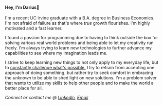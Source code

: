 #### Hey, I'm Darius👋

<!--
**DariusGarcia/DariusGarcia** is a ✨ _special_ ✨ repository because its `README.md` (this file) appears on your GitHub profile.

Here are some ideas to get you started:

- 🔭 I’m currently working on ...
- 🌱 I’m currently learning ...
- 👯 I’m looking to collaborate on ...
- 🤔 I’m looking for help with ...
- 💬 Ask me about ...
- 📫 How to reach me: ...
- 😄 Pronouns: ...
- ⚡ Fun fact: ...
-->
 
I'm a recent UC Irvine graduate with a B.A. degree in Business Economics. I'm not afraid of failure as that's where *true* growth flourishes. I'm highly motivated and a fast learner.

I found a passion for programming due to having to think outside the box for solving various real world problems and being able to let my creativity run freely. I'm always trying to learn new technologies to further advance my capabilities to see where my imagination leads me.

I strive to keep learning new things to not only apply to my everyday life, but to <ins>constantly challenge what's possible.</ins> I try to refrain from accepting one approach of doing something, but rather try to seek comfort in embracing the *unknown* to be able to shed light on new solutions. I'm a problem solver that wants to utilize my skills to help other people and to make the world a better place for all.
  
*Connect or contact me @ [LinkedIn](https://www.linkedin.com/in/darius-garcia-4143511b7), [Email](mailto:dariusgarcia888@gmail.com)*
